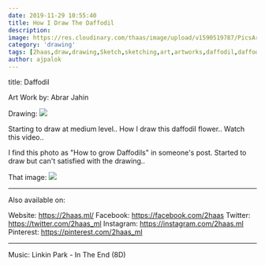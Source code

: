 ```yaml
---
date: 2019-11-29 10:55:40
title: How I Draw The Daffodil
description: 
image: https://res.cloudinary.com/thaas/image/upload/v1590519787/PicsArt_05-27-12.52.04_cv3bk7.jpg
category: 'drawing'
tags: [2haas,draw,drawing,Sketch,sketching,art,artworks,daffodil,daffodils,daffodil flower,daffodil bulbs,daffodils flowers,daffodils not blooming,how to draw daffodils,how to grow daffodils]
author: ajpalok
---
```

title: Daffodil

Art Work by: Abrar Jahin

Drawing:
<img src="https://res.cloudinary.com/thaas/image/upload/v1590519909/Daffodil_temp_drdgz6.jpg">

Starting to draw at medium level.. How I draw this daffodil flower.. Watch this video.. 



I find this photo as "How to grow Daffodils" in someone's post. Started to draw but can't satisfied with the drawing..
  

That image:
<img src="https://res.cloudinary.com/thaas/image/upload/v1590520066/garden-5105513_ogrp7k.jpg">

______________________________________________
Also available on:

Website: https://2haas.ml/
Facebook: https://facebook.com/2haas
Twitter: https://twitter.com/2haas_ml
Instagram: https://instagram.com/2haas.ml
Pinterest: https://pinterest.com/2haas_ml

______________________________________________

Music: Linkin Park - In The End (8D)
